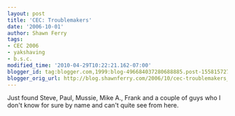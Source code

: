 ```yaml
---
layout: post
title: 'CEC: Troublemakers'
date: '2006-10-01'
author: Shawn Ferry
tags:
- CEC 2006
- yakshaving
- b.s.c.
modified_time: '2010-04-29T10:22:21.162-07:00'
blogger_id: tag:blogger.com,1999:blog-496684037280688885.post-1558157273608514324
blogger_orig_url: http://blog.shawnferry.com/2006/10/cec-troublemakers_3948.html
---
```


Just found Steve, Paul, Mussie, Mike A., Frank and a couple of guys who I
don't know for sure by name and can't quite see from here.  

